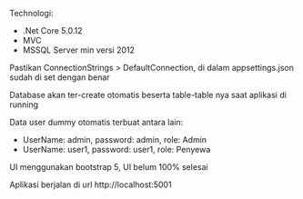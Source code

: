 Technologi:
- .Net Core 5.0.12
- MVC
- MSSQL Server min versi 2012

Pastikan ConnectionStrings > DefaultConnection, di dalam appsettings.json sudah di set dengan benar

Database akan ter-create otomatis beserta table-table nya saat aplikasi di running

Data user dummy otomatis terbuat antara lain:
- UserName: admin, password: admin, role: Admin
- UserName: user1, password: user1, role: Penyewa

UI menggunakan bootstrap 5, UI belum 100% selesai

Aplikasi berjalan di url http://localhost:5001
